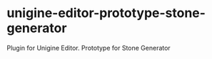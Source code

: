 # unigine-editor-prototype-stone-generator
Plugin for Unigine Editor. Prototype for Stone Generator
